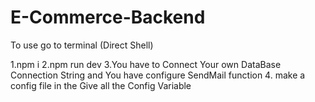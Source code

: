# E-Commerce-Backend



To use go to terminal (Direct Shell)

1.npm i
2.npm run dev
3.You have to Connect Your own DataBase Connection String  and  You have configure SendMail function 
4. make a config file in the  Give all the Config Variable
